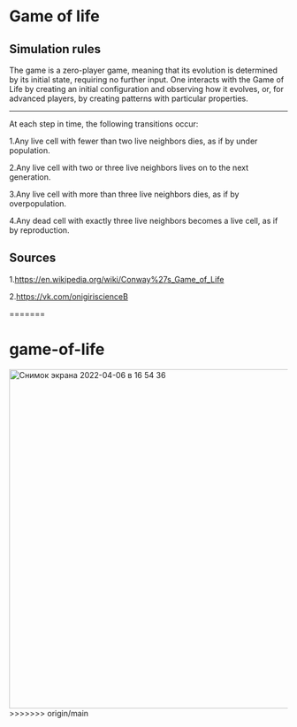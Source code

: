 # Game of life
## Simulation rules
The game is a zero-player game, meaning that its evolution is determined by its initial state, requiring no further 
input. One interacts with the Game of Life by creating an initial configuration and observing how it evolves, or, 
for advanced players, by creating patterns with particular properties.

---

At each step in time, the following transitions occur:

1.Any live cell with fewer than two live neighbors dies, as if by under population.

2.Any live cell with two or three live neighbors lives on to the next generation.

3.Any live cell with more than three live neighbors dies, as if by overpopulation.

4.Any dead cell with exactly three live neighbors becomes a live cell, as if by reproduction.




## Sources

1.https://en.wikipedia.org/wiki/Conway%27s_Game_of_Life

2.https://vk.com/onigiriscienceВ 

=======
# game-of-life


<img width="613" alt="Снимок экрана 2022-04-06 в 16 54 36" src="https://user-images.githubusercontent.com/102521781/161963481-3b0ba165-3f94-4223-bd19-24195b27c4de.png">
>>>>>>> origin/main
